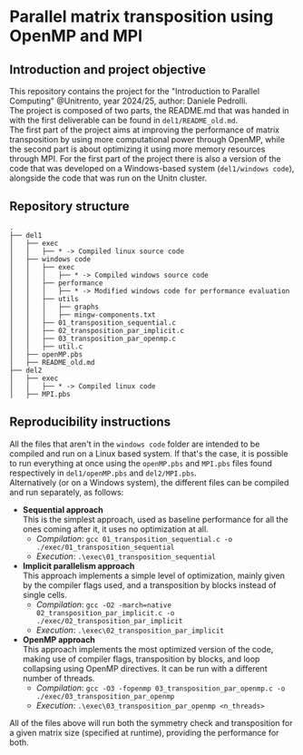 # Parallel matrix transposition using OpenMP and MPI

## Introduction and project objective

This repository contains the project for the "Introduction to Parallel Computing" @Unitrento, year 2024/25, author: Daniele Pedrolli.\
The project is composed of two parts, the README.md that was handed in with the first deliverable can be found in `del1/README_old.md`.\
The first part of the project aims at improving the performance of matrix transposition by using more computational power through OpenMP, while the second part is about optimizing it using more memory resources through MPI. For the first part of the project there is also a version of the code that was developed on a Windows-based system (`del1/windows code`), alongside the code that was run on the Unitn cluster.

## Repository structure

<!-- ```
.
├── del1
│   ├── exec
│   │   ├── * -> Compiled linux code
│   ├── windows code -> code compatible with windows machine
│   │   ├── exec
│   │   │   ├── * -> Compiled windows source files
│   │   ├── performance
│   │   │   ├── * -> Modified windows code for performance evaluation
│   │   ├── utils
│   │   │   ├── graphs -> Graphs obtained from performance evaluation
│   │   │   ├── mingw-components.txt -> required minGW libraries
│   │   ├── 01_transposition_sequential.c
│   │   ├── 02_transposition_par_implicit.c
│   │   ├── 03_transposition_par_openmp.c
│   │   ├── util.c -> utility function for bandwidth computation
│   ├── openMP.pbs
│   ├── README_old.md -> README submitted with first deliverable
├── del2
│   ├── exec
│   │   ├── * -> Compiled linux code
│   ├── MPI.pbs
``` -->

```
.
├── del1
│   ├── exec
│   │   ├── * -> Compiled linux source code
│   ├── windows code
│   │   ├── exec
│   │   │   ├── * -> Compiled windows source code
│   │   ├── performance
│   │   │   ├── * -> Modified windows code for performance evaluation
│   │   ├── utils
│   │   │   ├── graphs
│   │   │   ├── mingw-components.txt
│   │   ├── 01_transposition_sequential.c
│   │   ├── 02_transposition_par_implicit.c
│   │   ├── 03_transposition_par_openmp.c
│   │   ├── util.c
│   ├── openMP.pbs
│   ├── README_old.md
├── del2
│   ├── exec
│   │   ├── * -> Compiled linux code
│   ├── MPI.pbs
```

## Reproducibility instructions

All the files that aren't in the `windows code` folder are intended to be compiled and run on a Linux based system. If that's the case, it is possible to run everything at once using the `openMP.pbs` and `MPI.pbs` files found respectively in `del1/openMP.pbs` and `del2/MPI.pbs`.\
Alternatively (or on a Windows system), the different files can be compiled and run separately, as follows:

-   **Sequential approach**\
    This is the simplest approach, used as baseline performance for all the ones coming after it, it uses no optimization at all.
    -   _Compilation_: `gcc 01_transposition_sequential.c -o ./exec/01_transposition_sequential`
    -   _Execution_: `.\exec\01_transposition_sequential`
-   **Implicit parallelism approach**\
    This approach implements a simple level of optimization, mainly given by the compiler flags used, and a transposition by blocks instead of single cells.
    -   _Compilation_: `gcc -O2 -march=native 02_transposition_par_implicit.c -o ./exec/02_transposition_par_implicit`
    -   _Execution_: `.\exec\02_transposition_par_implicit`
-   **OpenMP approach**\
    This approach implements the most optimized version of the code, making use of compiler flags, transposition by blocks, and loop collapsing using OpenMP directives. It can be run with a different number of threads.
    -   _Compilation_: `gcc -O3 -fopenmp 03_transposition_par_openmp.c -o ./exec/03_transposition_par_openmp`
    -   _Execution_: `.\exec\03_transposition_par_openmp <n_threads>`

All of the files above will run both the symmetry check and transposition for a given matrix size (specified at runtime), providing the performance for both.
